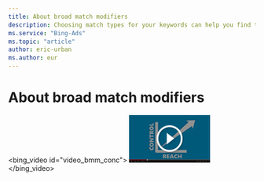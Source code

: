 ```yaml
---
title: About broad match modifiers
description: Choosing match types for your keywords can help you find the right balance between too few and too many impressions and clicks. Watch this video to learn more about how to drive higher quality clicks and more traffic to your Web site. (English only)
ms.service: "Bing-Ads"
ms.topic: "article"
author: eric-urban
ms.author: eur
---
```


# About broad match modifiers

<bing_video id="video_bmm_conc">
    ![About broad match modifiers](../images/BA_VideoThumb_Bmm_Conc.png)
  </bing_video>

